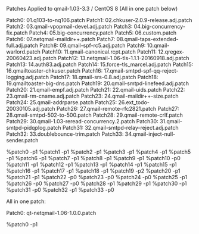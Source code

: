 Patches Applied to qmail-1.03-3.3 / CentOS 8 (All in one patch below)

Patch0: 01.q103-to-nq106.patch
Patch1: 02.chkuser-2.0.9-release.adj.patch
Patch2: 03.qmail-vpopmail-devel.adj.patch
Patch3: 04.big-concurrency-fix.patch
Patch4: 05.big-concurrency.patch
Patch5: 06.custom.patch
Patch6: 07.netqmail-maildir++.patch
Patch7: 08.qmail-taps-extended-full.adj.patch
Patch8: 09.qmail-spf-rc5.adj.patch
Patch9: 10.qmail-warlord.patch
Patch10: 11.qmail-canonical.rcpt.patch
Patch11: 12.qregex-20060423.adj.patch
Patch12: 13.netqmail-1.06-tls-1.1.1-20160918.adj.patch
Patch13: 14.auth83.adj.patch
Patch14: 15.force-tls_marcel.adj.patch
Patch15: 16.qmailtoaster-chkuser.patch
Patch16: 17.qmail-smtpd-spf-qq-reject-logging.adj.patch
Patch17: 18.qmail-srs-0.8.adj.patch
Patch18: 19.qmailtoaster-big-dns.patch
Patch19: 20.qmail-smtpd-linefeed.adj.patch
Patch20: 21.qmail-empf.adj.patch
Patch21: 22.qmail-uids.patch
Patch22: 23.qmail-rm-cname.adj.patch
Patch23: 24.qmail-maildir++-size.patch
Patch24: 25.qmail-addrparse.patch
Patch25: 26.ext_todo-20030105.adj.patch
Patch26: 27.qmail-remote-rfc2821.patch
Patch27: 28.qmail-smtpd-502-to-500.patch
Patch28: 29.qmail-remote-crlf.patch
Patch29: 30.qmail-1.03-reread-concurrency.2.patch
Patch30: 31.qmail-smtpd-pidqplog.patch
Patch31: 32.qmail-smtpd-relay-reject.adj.patch
Patch32: 33.doublebounce-trim.patch
Patch33: 34.qmail-inject-null-sender.patch

%patch0 -p1
%patch1 -p1
%patch2 -p1
%patch3 -p1
%patch4 -p1
%patch5 -p1
%patch6 -p1
%patch7 -p1
%patch8 -p1
%patch9 -p1
%patch10 -p0
%patch11 -p1
%patch12 -p1
%patch13 -p1
%patch14 -p1
%patch15 -p1
%patch16 -p1
%patch17 -p1
%patch18 -p1
%patch19 -p2
%patch20 -p1
%patch21 -p1
%patch22 -p0
%patch23 -p0
%patch24 -p0
%patch25 -p1
%patch26 -p0
%patch27 -p0
%patch28 -p1
%patch29 -p1
%patch30 -p1
%patch31 -p0
%patch32 -p1
%patch33 -p0

All in one patch:

Patch0: qt-netqmail-1.06-1.0.0.patch

%patch0 -p1
